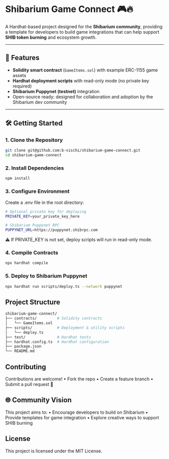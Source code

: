 # Shibarium Game Connect 🎮🔥

A Hardhat-based project designed for the **Shibarium community**, providing a template for developers to build game integrations that can help support **SHIB token burning** and ecosystem growth.  

---

## 🚀 Features
- **Solidity smart contract** (`GameItems.sol`) with example ERC-1155 game assets  
- **Hardhat deployment scripts** with read-only mode (no private key required)  
- **Shibarium Puppynet (testnet)** integration  
- Open-source ready: designed for collaboration and adoption by the Shibarium dev community  

---

## 🛠️ Getting Started

### 1. Clone the Repository
```bash
git clone git@github.com:b-vischi/shibarium-game-connect.git
cd shibarium-game-connect

```
### 2. Install Dependencies
```bash
npm install

```
### 3. Configure Environment
Create a .env file in the root directory:
```bash
# Optional private key for deploying
PRIVATE_KEY=your_private_key_here

# Shibarium Puppynet RPC
PUPPYNET_URL=https://puppynet.shibrpc.com

```
⚠️ If PRIVATE_KEY is not set, deploy scripts will run in read-only mode.

### 4. Compile Contracts
```bash
npx hardhat compile

```
### 5. Deploy to Shibarium Puppynet
```bash
npx hardhat run scripts/deploy.ts --network puppynet

```
## Project Structure
```bash
shibarium-game-connect/
├── contracts/         # Solidity contracts
│   └── GameItems.sol
├── scripts/           # Deployment & utility scripts
│   └── deploy.ts
├── test/              # Hardhat tests
├── hardhat.config.ts  # Hardhat configuration
├── package.json
└── README.md

```
## Contributing
Contributions are welcome!
• Fork the repo
• Create a feature branch
• Submit a pull request 🚀

## 🌐 Community Vision
This project aims to:
• Encourage developers to build on Shibarium
• Provide templates for game integration
• Explore creative ways to support SHIB burning

## License
This project is licensed under the MIT License.

